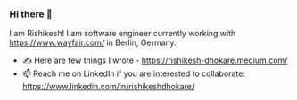 ### Hi there 👋


I am Rishikesh! I am software engineer currently working with https://www.wayfair.com/ in Berlin, Germany.

- ✍️ Here are few things I wrote - https://rishikesh-dhokare.medium.com/
- 📫 Reach me on LinkedIn if you are interested to collaborate: https://www.linkedin.com/in/rishikeshdhokare/
